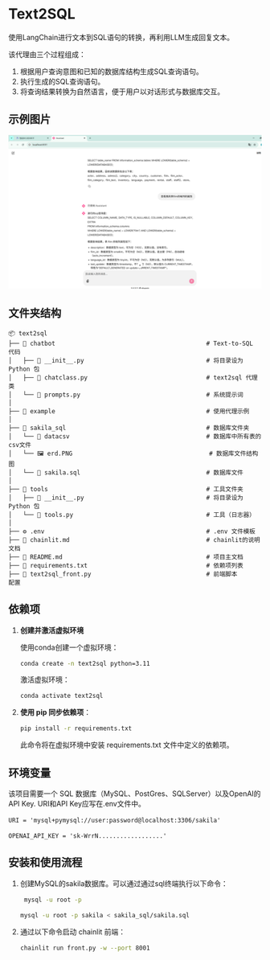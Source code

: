 # Text2SQL
使用LangChain进行文本到SQL语句的转换，再利用LLM生成回复文本。

该代理由三个过程组成：
1. 根据用户查询意图和已知的数据库结构生成SQL查询语句。
2. 执行生成的SQL查询语句。
3. 将查询结果转换为自然语言，便于用户以对话形式与数据库交互。

## 示例图片
![示例图片](https://github.com/SunHao20001207/Text2SQL/blob/main/text2sql/example/%E7%A4%BA%E4%BE%8B.png?raw=true)

## 文件夹结构

```plaintext
📦 text2sql
├── 📁 chatbot                                          # Text-to-SQL 代码
│   ├── 📄 __init__.py                                  # 将目录设为 Python 包
│   ├── 📄 chatclass.py                                 # text2sql 代理类
│   └── 📄 prompts.py                                   # 系统提示词
│
├── 📁 example                                          # 使用代理示例
│
├── 📁 sakila_sql                                       # 数据库文件夹
│   └── 📁 datacsv                                      # 数据库中所有表的csv文件
│   └── 🖼️ erd.PNG                                      # 数据库文件结构图
│   └── 📄 sakila.sql                                   # 数据库文件
│
├── 📁 tools                                            # 工具文件夹
│   ├── 📄 __init__.py                                  # 将目录设为 Python 包
│   └── 📄 tools.py                                     # 工具（日志器）
│
├── ⚙️ .env                                             # .env 文件模板
├── 📄 chainlit.md                                      # chainlit的说明文档
├── 📄 README.md                                        # 项目主文档
├── 📄 requirements.txt                                 # 依赖项列表
├── 📄 text2sql_front.py                                # 前端脚本
配置
```

## 依赖项

1. **创建并激活虚拟环境**

    使用conda创建一个虚拟环境：

    ```bash
    conda create -n text2sql python=3.11
    ```

    激活虚拟环境：
     
     ```bash
    conda activate text2sql
    ```

2. **使用 pip 同步依赖项**：

    ```bash
    pip install -r requirements.txt
    ```
    
    此命令将在虚拟环境中安装 requirements.txt 文件中定义的依赖项。

## 环境变量

该项目需要一个 SQL 数据库（MySQL、PostGres、SQLServer）以及OpenAI的API Key. URI和API Key应写在.env文件中。

`URI = 'mysql+pymysql://user:password@localhost:3306/sakila'`

`OPENAI_API_KEY = 'sk-WrrN..................'`


## 安装和使用流程

1. 创建MySQL的sakila数据库。可以通过通过sql终端执行以下命令：
   ```bash
    mysql -u root -p 
    ```

    ```bash
    mysql -u root -p sakila < sakila_sql/sakila.sql
    ```

2. 通过以下命令启动 chainlit 前端：
    ```bash
    chainlit run front.py -w --port 8001
    ```
